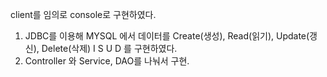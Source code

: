  client를 임의로 console로 구현하였다.
 1. JDBC를 이용해 MYSQL 에서 데이터를 Create(생성), Read(읽기), Update(갱신), Delete(삭제) I S U D 를 구현하였다.
 2. Controller 와 Service, DAO를 나눠서 구현. 
